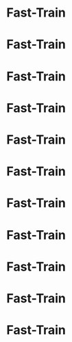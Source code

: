 # Fast-Train
# Fast-Train
# Fast-Train
# Fast-Train
# Fast-Train
# Fast-Train
# Fast-Train
# Fast-Train
# Fast-Train
# Fast-Train
# Fast-Train
